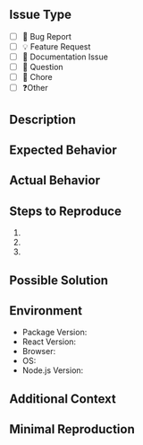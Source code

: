 <!--
Thank you for contributing to @p5-wrapper/react!
Please fill out this template to help us address your issue as quickly as possible.
-->

## Issue Type

<!-- Please check one or more that apply by replacing [ ] with [x] -->

- [ ] 🐛 Bug Report
- [ ] 💡 Feature Request
- [ ] 📝 Documentation Issue
- [ ] 🤔 Question
- [ ] 🧹 Chore
- [ ] ❓Other

## Description

<!-- A clear and concise description of the issue -->

## Expected Behavior

<!-- What did you expect to happen? -->

## Actual Behavior

<!-- What actually happened? Include screenshots if applicable -->

## Steps to Reproduce

<!-- For bugs, provide detailed steps to reproduce the issue -->

1.
2.
3.

## Possible Solution

<!-- Optional: Do you have any suggestions on how to fix the issue? -->

## Environment

- Package Version: <!-- e.g., 5.0.0-rc.3 -->
- React Version: <!-- e.g., 19.1.0 -->
- Browser: <!-- e.g., Chrome 124, Firefox 126 -->
- OS: <!-- e.g., macOS 15.5, Windows 11 24H2 -->
- Node.js Version: <!-- e.g., 22.17.1 -->

## Additional Context

<!-- Add any other context about the problem here -->

## Minimal Reproduction

<!-- If possible, provide a CodeSandbox or similar link that demonstrates the issue -->
